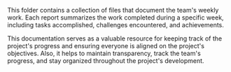 This folder contains a collection of files that document the team's weekly work. Each report summarizes the work completed during a specific week, including tasks accomplished, challenges encountered, and achievements.

This documentation serves as a valuable resource for keeping track of the project's progress and ensuring everyone is aligned on the project's objectives.
Also, it helps to maintain transparency, track the team's progress, and stay organized throughout the project's development.
